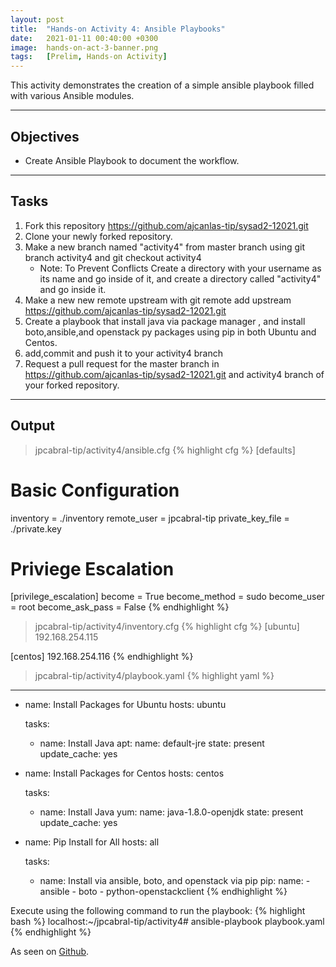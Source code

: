 ```yaml
---
layout: post
title:  "Hands-on Activity 4: Ansible Playbooks"
date:   2021-01-11 00:40:00 +0300
image:  hands-on-act-3-banner.png
tags:   [Prelim, Hands-on Activity]
---
```

This activity demonstrates the creation of a simple ansible playbook filled with various Ansible modules.

***

## Objectives

* Create Ansible Playbook to document the workflow.

***

## Tasks

1. Fork this repository https://github.com/ajcanlas-tip/sysad2-12021.git
2. Clone your newly forked repository. 
3. Make a new branch named "activity4" from master branch using git branch activity4 and git checkout activity4
    * Note: To Prevent Conflicts Create a directory with your username as its name and go inside of it, and create a directory called "activity4" and go inside it.
4. Make a new new remote upstream with git remote add upstream https://github.com/ajcanlas-tip/sysad2-12021.git
5. Create a playbook that install java via package manager , and install boto,ansible,and openstack py packages using pip in both Ubuntu and Centos.
7. add,commit and push it to your activity4 branch
8. Request a pull request for the master branch in https://github.com/ajcanlas-tip/sysad2-12021.git  and activity4 branch of your forked repository.

***

## Output

> jpcabral-tip/activity4/ansible.cfg
{% highlight cfg %}
[defaults]

# Basic Configuration
inventory = ./inventory
remote_user = jpcabral-tip
private_key_file = ./private.key

# Priviege Escalation
[privilege_escalation]
become = True
become_method = sudo
become_user = root
become_ask_pass = False
{% endhighlight %}

> jpcabral-tip/activity4/inventory.cfg
{% highlight cfg %}
[ubuntu]
192.168.254.115

[centos]
192.168.254.116
{% endhighlight %}

> jpcabral-tip/activity4/playbook.yaml
{% highlight yaml %}
---
  - name: Install Packages for Ubuntu
    hosts: ubuntu
    
    tasks:
    - name: Install Java
      apt:
        name: default-jre
        state: present
        update_cache: yes
  

  - name: Install Packages for Centos
    hosts: centos

    tasks:
    - name: Install Java
      yum:
        name: java-1.8.0-openjdk
        state: present
        update_cache: yes


  - name: Pip Install for All
    hosts: all

    tasks:
    - name: Install via ansible, boto, and openstack via pip
      pip:
        name:
          - ansible
          - boto
          - python-openstackclient
{% endhighlight %}


Execute using the following command to run the playbook:
{% highlight bash %}
localhost:~/jpcabral-tip/activity4# ansible-playbook playbook.yaml
{% endhighlight %}

<p>As seen on <a href="https://github.com/jpcabral-tip/sysad2-12021/tree/activity4">Github</a>.</p>